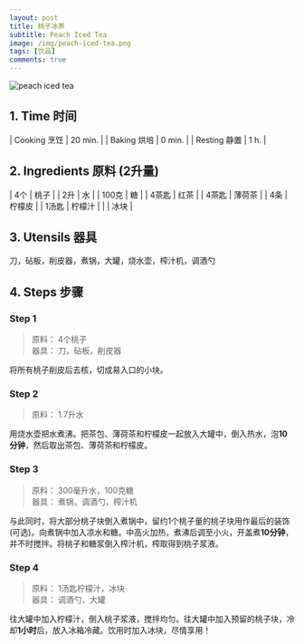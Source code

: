```yaml
---
layout: post
title: 桃子冰茶
subtitle: Peach Iced Tea
image: /img/peach-iced-tea.png
tags: [饮品]
comments: true
---
```


![peach iced tea](https://uraplutonium.github.io/open-recipe/img/peach-iced-tea.png)

## 1. Time 时间

| Cooking 烹饪 | 20 min. |
| Baking 烘培  | 0 min.  |
| Resting 静置 | 1 h.    |

## 2. Ingredients 原料 (2升量)

| 4个   | 桃子   |
| 2升   | 水     |
| 100克 | 糖     |
| 4茶匙 | 红茶   |
| 4茶匙 | 薄荷茶 |
| 4条   | 柠檬皮 |
| 1汤匙 | 柠檬汁 |
|       | 冰块   |

## 3. Utensils 器具

刀，砧板，削皮器，煮锅，大罐，烧水壶，榨汁机，调酒勺

## 4. Steps 步骤

### Step 1
> 原料： 4个桃子  
> 器具： 刀，砧板，削皮器

将所有桃子削皮后去核，切成易入口的小块。

### Step 2
> 原料： 1.7升水  

用烧水壶把水煮沸。把茶包、薄荷茶和柠檬皮一起放入大罐中，倒入热水，泡**10分钟**，然后取出茶包、薄荷茶和柠檬皮。

### Step 3
> 原料： 300毫升水，100克糖  
> 器具： 煮锅，调酒勺，榨汁机

与此同时，将大部分桃子块倒入煮锅中，留约1个桃子量的桃子块用作最后的装饰(可选)。向煮锅中加入凉水和糖。中高火加热，煮沸后调至小火，开盖煮**10分钟**，并不时搅拌。将桃子和糖浆倒入榨汁机，榨取得到桃子浆液。

### Step 4
> 原料： 1汤匙柠檬汁，冰块  
> 器具： 调酒勺，大罐

往大罐中加入柠檬汁，倒入桃子浆液，搅拌均匀。往大罐中加入预留的桃子块，冷却**1小时**后，放入冰箱冷藏。饮用时加入冰块，尽情享用！
